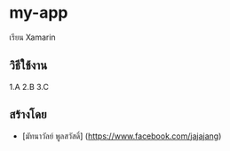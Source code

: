 # my-app
เรียน Xamarin

## วิธีใช้งาน

1.A
2.B
3.C

## สร้างโดย

* [มัทนาวัลย์ พูลสวัสดิ์] (https://www.facebook.com/jajajang)

